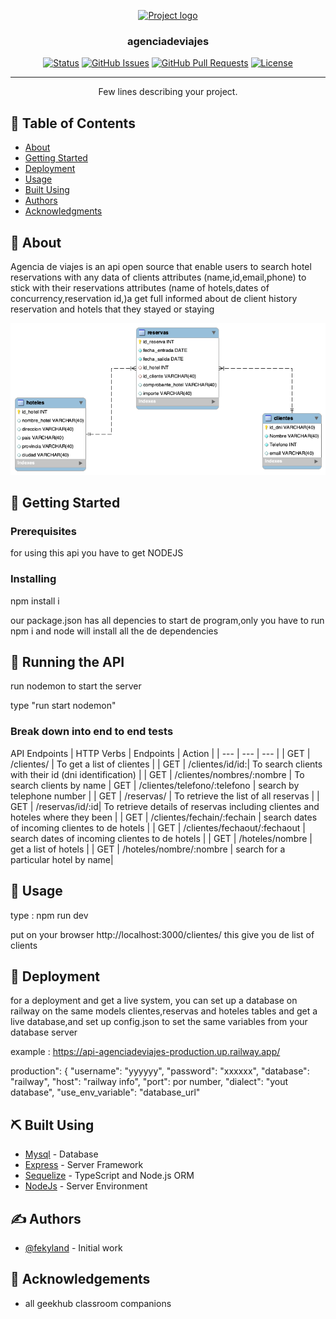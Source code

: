 <p align="center">
  <a href="" rel="noopener">
 <img width=200px height=200px src="https://i.imgur.com/6wj0hh6.jpg" alt="Project logo"></a>
</p>

<h3 align="center">agenciadeviajes</h3>

<div align="center">

[![Status](https://img.shields.io/badge/status-active-success.svg)]()
[![GitHub Issues](https://img.shields.io/github/issues/kylelobo/The-Documentation-Compendium.svg)](https://github.com/kylelobo/The-Documentation-Compendium/issues)
[![GitHub Pull Requests](https://img.shields.io/github/issues-pr/kylelobo/The-Documentation-Compendium.svg)](https://github.com/kylelobo/The-Documentation-Compendium/pulls)
[![License](https://img.shields.io/badge/license-MIT-blue.svg)](/LICENSE)

</div>

---

<p align="center"> Few lines describing your project.
    <br> 
</p>

## 📝 Table of Contents

- [About](#about)
- [Getting Started](#getting_started)
- [Deployment](#deployment)
- [Usage](#usage)
- [Built Using](#built_using)
- [Authors](#authors)
- [Acknowledgments](#acknowledgement)

## 🧐 About <a name = "about"></a>

Agencia de viajes is an api open source that enable users to search hotel reservations with any data of clients attributes (name,id,email,phone) to stick with their reservations attributes (name of hotels,dates of concurrency,reservation id,)a get full informed about de client history reservation and hotels that they stayed or staying 

![Screenshot](/img/agencia.png)



## 🏁 Getting Started <a name = "getting_started"></a>



### Prerequisites

for using this api you have to get NODEJS


### Installing

npm install i

our package.json has all depencies to start de program,only you have to run npm i and node will install all the de dependencies 


## 🔧 Running the API <a name = "tests"></a>

run nodemon to start the server 

type "run start nodemon" 

### Break down into end to end tests

API Endpoints
| HTTP Verbs   | Endpoints | Action |
| --- | --- | --- |
| GET | /clientes/ | To get a list of clientes |
| GET | /clientes/id/id:| To search clients with their id (dni identification) |
| GET | /clientes/nombres/:nombre | To search clients by name |
  GET | /clientes/telefono/:telefono | search by telephone number |
| GET | /reservas/ | To retrieve the list of all reservas |
| GET | /reservas/id/:id| To retrieve details of reservas including clientes and hoteles where they been |
| GET | /clientes/fechain/:fechain | search dates of incoming clientes to de hotels |
| GET | /clientes/fechaout/:fechaout | search dates of incoming clientes to de hotels |
| GET | /hoteles/nombre | get a list of hotels |
| GET | /hoteles/nombre/:nombre | search for a particular hotel by name|

## 🎈 Usage <a name="usage"></a>


type : npm run dev

put on your browser http://localhost:3000/clientes/ this give you de list of clients


## 🚀 Deployment <a name = "deployment"></a>

for a deployment and get a live system, you can set up a database on railway on the same models clientes,reservas and hoteles tables and get a live database,and set up config.json to set the same variables from your database server

example : https://api-agenciadeviajes-production.up.railway.app/

production": {
    "username": "yyyyyy",
    "password": "xxxxxx",
    "database": "railway",
    "host": "railway info",
    "port": por number,
    "dialect": "yout database",
    "use_env_variable": "database_url"

## ⛏️ Built Using <a name = "built_using"></a>

- [Mysql](https://www.mysql.com/) - Database
- [Express](https://expressjs.com/) - Server Framework
- [Sequelize](https://sequelize.org/) - TypeScript and Node.js ORM 
- [NodeJs](https://nodejs.org/en/) - Server Environment


## ✍️ Authors <a name = "authors"></a>

- [@fekyland](https://github.com/fekyland) -  Initial work


## 🎉 Acknowledgements <a name = "acknowledgement"></a>

- all geekhub classroom companions
